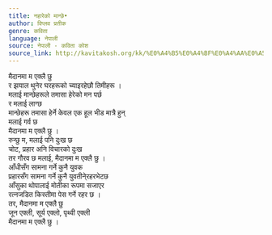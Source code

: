 ```yaml
---
title: नहारेको मान्छे•
author: विप्लव प्रतीक
genre: कविता
language: नेपाली
source: नेपाली - कविता कोश
source_link: http://kavitakosh.org/kk/%E0%A4%B5%E0%A4%BF%E0%A4%AA%E0%A5%8D%E0%A4%B2%E0%A4%B5_%E0%A4%AA%E0%A5%8D%E0%A4%B0%E0%A4%A4%E0%A5%80%E0%A4%95
---
```


मैदानमा म एक्लै छु  
र झयाल थुनेर घरहरूको च्याइरहेछौ तिमीहरू ।  
मलाई मान्छेहरूले तमासा हेरेको मन पर्छ  
र मलाई लाग्छ  
मान्छेहरू तमासा हेर्ने केवल एक हूल भीड मात्रै हुन्  
मलाई गर्व छ  
मैदानमा म एक्लै छु ।  
रुन्छु म, मलाई पनि दुःख छ  
चोट, प्रहार अनि विचारको दुःख  
तर गौरव छ मलाई, मैदानमा म एक्लै छु ।  
आँधीसँग सामना गर्ने कुनै युवक  
प्रहारसँग सामना गर्ने कुनै युवतीने्रहरभेटछ  
आँसुका थोपालाई मोतीका रूपमा सजाएर  
रत्नजडित किस्तीमा पेस गर्ने रहर छ ।  
तर, मैदानमा म एक्लै छु  
जून एक्ली, सूर्य एक्लो, पृथ्वी एक्ली  
मैदानमा म एक्लै छु ।
